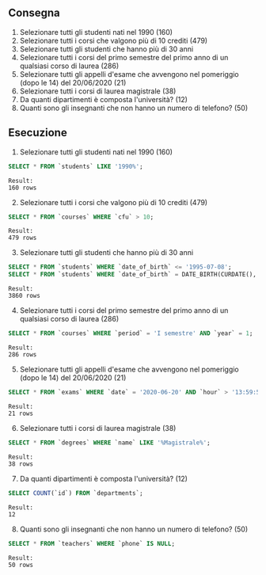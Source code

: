 ## Consegna

1. Selezionare tutti gli studenti nati nel 1990 (160)
2. Selezionare tutti i corsi che valgono più di 10 crediti (479)
3. Selezionare tutti gli studenti che hanno più di 30 anni
4. Selezionare tutti i corsi del primo semestre del primo anno di un qualsiasi corso di laurea (286)
5. Selezionare tutti gli appelli d'esame che avvengono nel pomeriggio (dopo le 14) del 20/06/2020 (21)
6. Selezionare tutti i corsi di laurea magistrale (38)
7. Da quanti dipartimenti è composta l'università? (12)
8. Quanti sono gli insegnanti che non hanno un numero di telefono? (50)

## Esecuzione

1. Selezionare tutti gli studenti nati nel 1990 (160)

```sql
SELECT * FROM `students` LIKE '1990%';
```
    Result:
    160 rows

2. Selezionare tutti i corsi che valgono più di 10 crediti (479)

```sql
SELECT * FROM `courses` WHERE `cfu` > 10;
```
    Result:
    479 rows

3. Selezionare tutti gli studenti che hanno più di 30 anni

```sql
SELECT * FROM `students` WHERE `date_of_birth` <= '1995-07-08';
SELECT * FROM `students` WHERE `date_of_birth` = DATE_BIRTH(CURDATE(), INTERVAL 30 YEARS);
```
    Result:
    3860 rows

4. Selezionare tutti i corsi del primo semestre del primo anno di un qualsiasi corso di laurea (286)

```sql
SELECT * FROM `courses` WHERE `period` = 'I semestre' AND `year` = 1;
```
    Result:
    286 rows

5. Selezionare tutti gli appelli d'esame che avvengono nel pomeriggio (dopo le 14) del 20/06/2020 (21)

```sql
SELECT * FROM `exams` WHERE `date` = '2020-06-20' AND `hour` > '13:59:59';
```
    Result:
    21 rows

6. Selezionare tutti i corsi di laurea magistrale (38)

```sql
SELECT * FROM `degrees` WHERE `name` LIKE '%Magistrale%';
```
    Result:
    38 rows

7. Da quanti dipartimenti è composta l'università? (12)

```sql
SELECT COUNT(`id`) FROM `departments`;
```
    Result:
    12

8. Quanti sono gli insegnanti che non hanno un numero di telefono? (50)

```sql
SELECT * FROM `teachers` WHERE `phone` IS NULL;
```
    Result:
    50 rows
